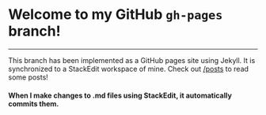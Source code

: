 # Welcome to my GitHub `gh-pages` branch!

---

This branch has been implemented as a GitHub pages site using Jekyll. 
It is synchronized to a StackEdit workspace of mine.
Check out [/posts](/posts) to read some posts!

#### When I make changes to .md files using StackEdit, it automatically commits them.


<!--stackedit_data:
eyJoaXN0b3J5IjpbNTg4MTkyMzIyLDEyODM2NDgyNDFdfQ==
-->